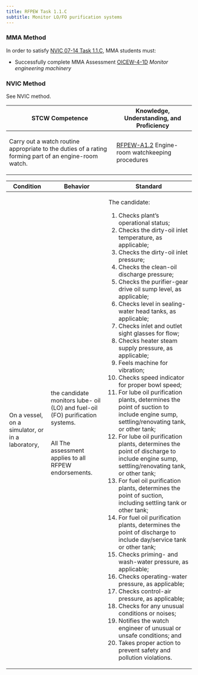 ```yaml
---
title: RFPEW Task 1.1.C 
subtitle: Monitor LO/FO purification systems
---
```



### MMA Method

In order to satisfy  [NVIC 07-14  Task  1.1.C](/stcw23/assets/images/nvic-07-14.pdf), MMA students must:

* Successfully complete MMA Assessment  [OICEW-4-1D](OICEW-4-1D) *Monitor engineering machinery*


### NVIC Method

<a onclick="togglevisibility('nvic_methods')" >See NVIC method.</a>

<div id='nvic_methods' class='hide'>

<table>
<thead>
<tr>
<th class='forty'> STCW Competence </th>
<th class='sixty'> Knowledge, Understanding, and Proficiency </th>
</tr>
</thead>




<tbody>
<tr><td markdown='1'>

Carry out a watch routine appropriate to the duties of a rating forming part of an engine-room watch.

</td><td markdown='1'>

[RFPEW-A1.2](../../tables/34.html#RFPEW-A1.2) Engine-room watchkeeping procedures

</td></tr>


</tbody>
</table>


<table>
<thead>
<tr><th class='twenty'>  Condition </th><th class='twenty'> Behavior </th><th  class='sixty'>Standard </th></tr>
</thead>
<tbody >



<tr><td markdown='1'>

On a vessel, on a simulator, or in a laboratory,

</td><td markdown='1'>

the candidate monitors lube- oil (LO) and fuel-oil (FO) purification systems.

<br>

<div class="tooltip">All
<span class="tooltiptext">
The assessment applies to all RFPEW endorsements.
</span>
</div>


</td><td markdown='1'>

The candidate:

1. Checks plant’s operational status;
2. Checks the dirty-oil inlet temperature, as applicable;
3. Checks the dirty-oil inlet pressure;
4. Checks the clean-oil discharge pressure;
5. Checks the purifier-gear drive oil sump level, as applicable;
6. Checks level in sealing-water head tanks, as applicable;
7. Checks inlet and outlet sight glasses for flow;
8. Checks heater steam supply pressure, as applicable;
9. Feels machine for vibration;
10. Checks speed indicator for proper bowl speed;
11. For lube oil purification plants, determines the point of suction to include engine sump, settling/renovating tank, or other tank;
12. For lube oil purification plants, determines the point of discharge to include engine sump, settling/renovating tank, or other tank;
13. For fuel oil purification plants, determines the point of suction, including settling tank or other tank;
14. For fuel oil purification plants, determines the point of discharge to include day/service tank or other tank;
15. Checks priming- and wash-water pressure, as applicable;
16. Checks operating-water pressure, as applicable;
17. Checks control-air pressure, as applicable;
18. Checks for any unusual conditions or noises;
19. Notifies the watch engineer of unusual or unsafe conditions; and
20. Takes proper action to prevent safety and pollution violations.

</td></tr>
</tbody>
</table>
</div>
